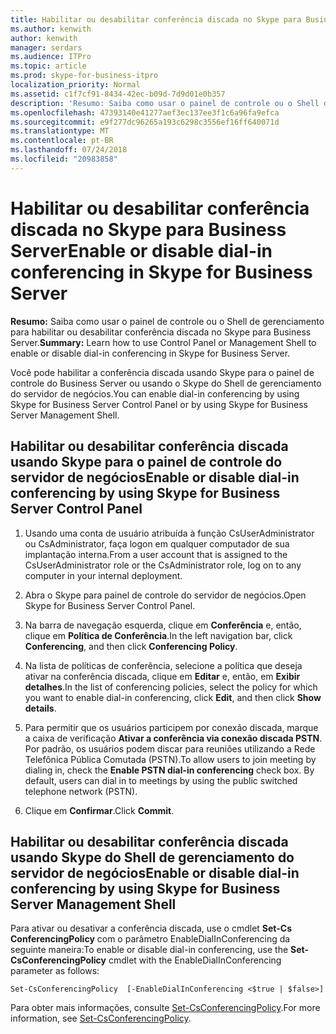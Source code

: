 ```yaml
---
title: Habilitar ou desabilitar conferência discada no Skype para Business Server
ms.author: kenwith
author: kenwith
manager: serdars
ms.audience: ITPro
ms.topic: article
ms.prod: skype-for-business-itpro
localization_priority: Normal
ms.assetid: c1f7cf91-8434-42ec-b09d-7d9d01e0b357
description: 'Resumo: Saiba como usar o painel de controle ou o Shell de gerenciamento para habilitar ou desabilitar conferência discada no Skype para Business Server.'
ms.openlocfilehash: 47393140e41277aef3ec137ee3f1c6a96fa9efca
ms.sourcegitcommit: e9f277dc96265a193c6298c3556ef16ff640071d
ms.translationtype: MT
ms.contentlocale: pt-BR
ms.lasthandoff: 07/24/2018
ms.locfileid: "20983858"
---
```

# <a name="enable-or-disable-dial-in-conferencing-in-skype-for-business-server"></a><span data-ttu-id="75cef-103">Habilitar ou desabilitar conferência discada no Skype para Business Server</span><span class="sxs-lookup"><span data-stu-id="75cef-103">Enable or disable dial-in conferencing in Skype for Business Server</span></span>
 
<span data-ttu-id="75cef-104">**Resumo:** Saiba como usar o painel de controle ou o Shell de gerenciamento para habilitar ou desabilitar conferência discada no Skype para Business Server.</span><span class="sxs-lookup"><span data-stu-id="75cef-104">**Summary:** Learn how to use Control Panel or Management Shell to enable or disable dial-in conferencing in Skype for Business Server.</span></span>
  
<span data-ttu-id="75cef-105">Você pode habilitar a conferência discada usando Skype para o painel de controle do Business Server ou usando o Skype do Shell de gerenciamento do servidor de negócios.</span><span class="sxs-lookup"><span data-stu-id="75cef-105">You can enable dial-in conferencing by using Skype for Business Server Control Panel or by using Skype for Business Server Management Shell.</span></span>
  
## <a name="enable-or-disable-dial-in-conferencing-by-using-skype-for-business-server-control-panel"></a><span data-ttu-id="75cef-106">Habilitar ou desabilitar conferência discada usando Skype para o painel de controle do servidor de negócios</span><span class="sxs-lookup"><span data-stu-id="75cef-106">Enable or disable dial-in conferencing by using Skype for Business Server Control Panel</span></span>

1. <span data-ttu-id="75cef-107">Usando uma conta de usuário atribuída à função CsUserAdministrator ou CsAdministrator, faça logon em qualquer computador de sua implantação interna.</span><span class="sxs-lookup"><span data-stu-id="75cef-107">From a user account that is assigned to the CsUserAdministrator role or the CsAdministrator role, log on to any computer in your internal deployment.</span></span>
    
2.  <span data-ttu-id="75cef-108">Abra o Skype para painel de controle do servidor de negócios.</span><span class="sxs-lookup"><span data-stu-id="75cef-108">Open Skype for Business Server Control Panel.</span></span>
    
3. <span data-ttu-id="75cef-109">Na barra de navegação esquerda, clique em **Conferência** e, então, clique em **Política de Conferência**.</span><span class="sxs-lookup"><span data-stu-id="75cef-109">In the left navigation bar, click **Conferencing**, and then click **Conferencing Policy**.</span></span>
    
4. <span data-ttu-id="75cef-110">Na lista de políticas de conferência, selecione a política que deseja ativar na conferência discada, clique em **Editar** e, então, em **Exibir detalhes**.</span><span class="sxs-lookup"><span data-stu-id="75cef-110">In the list of conferencing policies, select the policy for which you want to enable dial-in conferencing, click **Edit**, and then click **Show details**.</span></span> 
    
5. <span data-ttu-id="75cef-p101">Para permitir que os usuários participem por conexão discada, marque a caixa de verificação **Ativar a conferência via conexão discada PSTN**. Por padrão, os usuários podem discar para reuniões utilizando a Rede Telefônica Pública Comutada (PSTN).</span><span class="sxs-lookup"><span data-stu-id="75cef-p101">To allow users to join meeting by dialing in, check the **Enable PSTN dial-in conferencing** check box. By default, users can dial in to meetings by using the public switched telephone network (PSTN).</span></span>
    
6. <span data-ttu-id="75cef-113">Clique em **Confirmar**.</span><span class="sxs-lookup"><span data-stu-id="75cef-113">Click **Commit**.</span></span> 
    
## <a name="enable-or-disable-dial-in-conferencing-by-using-skype-for-business-server-management-shell"></a><span data-ttu-id="75cef-114">Habilitar ou desabilitar conferência discada usando Skype do Shell de gerenciamento do servidor de negócios</span><span class="sxs-lookup"><span data-stu-id="75cef-114">Enable or disable dial-in conferencing by using Skype for Business Server Management Shell</span></span>

<span data-ttu-id="75cef-115">Para ativar ou desativar a conferência discada, use o cmdlet **Set-Cs ConferencingPolicy** com o parâmetro EnableDialInConferencing da seguinte maneira:</span><span class="sxs-lookup"><span data-stu-id="75cef-115">To enable or disable dial-in conferencing, use the **Set-CsConferencingPolicy** cmdlet with the EnableDialInConferencing parameter as follows:</span></span>
  
```
Set-CsConferencingPolicy  [-EnableDialInConferencing <$true | $false>] 
```

<span data-ttu-id="75cef-116">Para obter mais informações, consulte [Set-CsConferencingPolicy](https://docs.microsoft.com/powershell/module/skype/set-csconferencingpolicy?view=skype-ps).</span><span class="sxs-lookup"><span data-stu-id="75cef-116">For more information, see [Set-CsConferencingPolicy](https://docs.microsoft.com/powershell/module/skype/set-csconferencingpolicy?view=skype-ps).</span></span>
  

